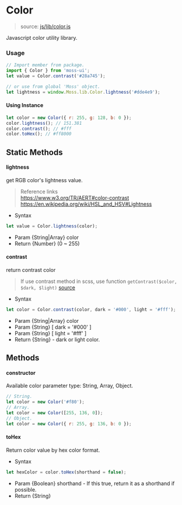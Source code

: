 # Color
> source: [js/lib/color.js](../src/js/lib/color.js)

Javascript color utility library.

### Usage
```javascript
// Import member from package.
import { Color } from 'moss-ui';
let value = Color.contrast('#28a745');

// or use from global 'Moss' object.
let lightness = window.Moss.lib.Color.lightness('#dde4e9');
```
#### Using Instance
```javascript
let color = new Color({ r: 255, g: 128, b: 0 });
color.lightness(); // 151.381
color.contrast(); // #fff
color.toHex(); // #ff8000
```

## Static Methods
#### lightness
get RGB color's lightness value.
> Reference links  
https://www.w3.org/TR/AERT#color-contrast  
https://en.wikipedia.org/wiki/HSL_and_HSV#Lightness

- Syntax
```javascript
let value = Color.lightness(color);
```
- Param {String|Array} color
- Return {Number} (0 ~ 255)

#### contrast
return contrast color
> If use contrast method in scss, use function `getContrast($color, $dark, $light)`
[source](../src/scss/lib/_functions.scss#L7)

- Syntax
```javascript
let color = Color.contrast(color, dark = '#000', light = '#fff');
```
- Param {String|Array} color
- Param {String} [ dark = '#000' ]
- Param {String} [ light = '#fff' ]
- Return {String} - dark or light color.

## Methods
#### constructor
Available color parameter type: String, Array, Object.
```javascript
// String.
let color = new Color('#f80');
// Array.
let color = new Color([255, 136, 0]);
// Object.
let color = new Color({ r: 255, g: 136, b: 0 });
```

#### toHex
Return color value by hex color format.

- Syntax
```javascript
let hexColor = color.toHex(shorthand = false);
```
- Param {Boolean} shorthand - If this true, return it as a shorthand if possible.
- Return {String}
